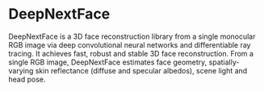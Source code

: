 # DeepNextFace
DeepNextFace is a 3D face reconstruction library from a single monocular RGB image via deep convolutional neural networks and differentiable ray tracing. It achieves fast, robust and stable 3D face reconstruction. From a single RGB image, DeepNextFace estimates face geometry, spatially-varying skin reflectance (diffuse and specular albedos), scene light and head pose.

